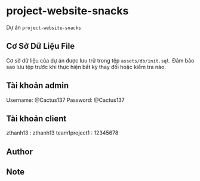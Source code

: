 # project-website-snacks 

Dự án `project-website-snacks` 

## Cơ Sở Dữ Liệu File

Cơ sở dữ liệu của dự án được lưu trữ trong tệp `assets/db/init.sql`. Đảm bảo sao lưu tệp trước khi thực hiện bất kỳ thay đổi hoặc kiểm tra nào.

## Tài khoản admin

Username: @Cactus137
Password: @Cactus137

## Tài khoản client

zthanh13 : zthanh13 
team1project1 : 12345678
## Author

## Note 